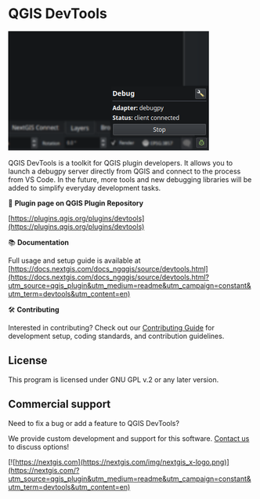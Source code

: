 # QGIS DevTools

![Screenshot](assets/images/screenshot.png)

QGIS DevTools is a toolkit for QGIS plugin developers. It allows you to launch a debugpy server directly from QGIS and connect to the process from VS Code. In the future, more tools and new debugging libraries will be added to simplify everyday development tasks.

🔌 **Plugin page on QGIS Plugin Repository**

[https://plugins.qgis.org/plugins/devtools](https://plugins.qgis.org/plugins/devtools)

📚 **Documentation**

Full usage and setup guide is available at
[https://docs.nextgis.com/docs_ngqgis/source/devtools.html](https://docs.nextgis.com/docs_ngqgis/source/devtools.html?utm_source=qgis_plugin&utm_medium=readme&utm_campaign=constant&utm_term=devtools&utm_content=en)

🛠️ **Contributing**

Interested in contributing? Check out our [Contributing Guide](CONTRIBUTING.md) for development setup, coding standards, and contribution guidelines.

## License

This program is licensed under GNU GPL v.2 or any later version.

## Commercial support

Need to fix a bug or add a feature to QGIS DevTools?

We provide custom development and support for this software. [Contact us](https://nextgis.com/contact/?utm_source=qgis_plugin&utm_medium=readme&utm_campaign=constant&utm_term=devtools&utm_content=en) to discuss options!

[![https://nextgis.com](https://nextgis.com/img/nextgis_x-logo.png)](https://nextgis.com/?utm_source=qgis_plugin&utm_medium=readme&utm_campaign=constant&utm_term=devtools&utm_content=en)